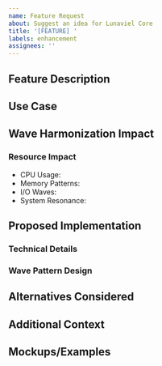 ```yaml
---
name: Feature Request
about: Suggest an idea for Lunaviel Core
title: '[FEATURE] '
labels: enhancement
assignees: ''
---
```


## Feature Description
<!-- A clear and concise description of what you want to happen -->

## Use Case
<!-- Describe the use case for this feature -->

## Wave Harmonization Impact
<!-- How will this feature affect system wave patterns? -->

### Resource Impact
- CPU Usage:
- Memory Patterns:
- I/O Waves:
- System Resonance:

## Proposed Implementation
<!-- If you have an idea of how to implement the feature -->

### Technical Details
<!-- Any technical details about the implementation -->

### Wave Pattern Design
<!-- Describe how wave patterns will be implemented/affected -->

## Alternatives Considered
<!-- A clear and concise description of any alternative solutions -->

## Additional Context
<!-- Add any other context about the feature request here -->

## Mockups/Examples
<!-- If applicable, add mockups or examples to help explain your idea -->
